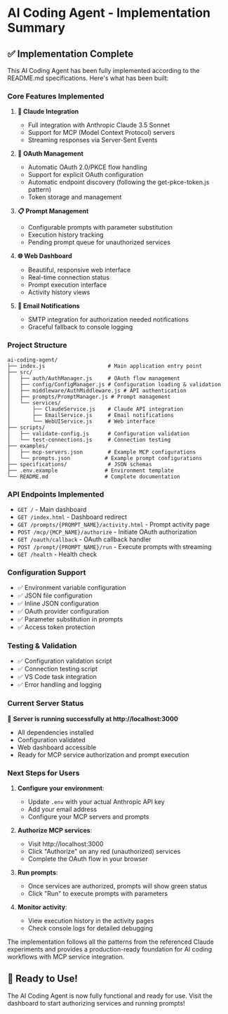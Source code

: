 # AI Coding Agent - Implementation Summary

## ✅ Implementation Complete

This AI Coding Agent has been fully implemented according to the README.md specifications. Here's what has been built:

### Core Features Implemented

1. **🤖 Claude Integration**
   - Full integration with Anthropic Claude 3.5 Sonnet
   - Support for MCP (Model Context Protocol) servers
   - Streaming responses via Server-Sent Events

2. **🔐 OAuth Management**
   - Automatic OAuth 2.0/PKCE flow handling
   - Support for explicit OAuth configuration
   - Automatic endpoint discovery (following the get-pkce-token.js pattern)
   - Token storage and management

3. **📋 Prompt Management**
   - Configurable prompts with parameter substitution
   - Execution history tracking
   - Pending prompt queue for unauthorized services

4. **🌐 Web Dashboard**
   - Beautiful, responsive web interface
   - Real-time connection status
   - Prompt execution interface
   - Activity history views

5. **📧 Email Notifications**
   - SMTP integration for authorization needed notifications
   - Graceful fallback to console logging

### Project Structure

```
ai-coding-agent/
├── index.js                    # Main application entry point
├── src/
│   ├── auth/AuthManager.js     # OAuth flow management
│   ├── config/ConfigManager.js # Configuration loading & validation
│   ├── middleware/AuthMiddleware.js # API authentication
│   ├── prompts/PromptManager.js # Prompt management
│   └── services/
│       ├── ClaudeService.js    # Claude API integration
│       ├── EmailService.js     # Email notifications
│       └── WebUIService.js     # Web interface
├── scripts/
│   ├── validate-config.js      # Configuration validation
│   └── test-connections.js     # Connection testing
├── examples/
│   ├── mcp-servers.json        # Example MCP configurations
│   └── prompts.json           # Example prompt configurations
├── specifications/             # JSON schemas
├── .env.example               # Environment template
└── README.md                  # Complete documentation
```

### API Endpoints Implemented

- `GET /` - Main dashboard
- `GET /index.html` - Dashboard redirect
- `GET /prompts/{PROMPT_NAME}/activity.html` - Prompt activity page
- `POST /mcp/{MCP_NAME}/authorize` - Initiate OAuth authorization
- `GET /oauth/callback` - OAuth callback handler
- `POST /prompt/{PROMPT_NAME}/run` - Execute prompts with streaming
- `GET /health` - Health check

### Configuration Support

- ✅ Environment variable configuration
- ✅ JSON file configuration
- ✅ Inline JSON configuration
- ✅ OAuth provider configuration
- ✅ Parameter substitution in prompts
- ✅ Access token protection

### Testing & Validation

- ✅ Configuration validation script
- ✅ Connection testing script
- ✅ VS Code task integration
- ✅ Error handling and logging

### Current Server Status

🚀 **Server is running successfully at http://localhost:3000**

- All dependencies installed
- Configuration validated
- Web dashboard accessible
- Ready for MCP service authorization and prompt execution

### Next Steps for Users

1. **Configure your environment**:
   - Update `.env` with your actual Anthropic API key
   - Add your email address
   - Configure your MCP servers and prompts

2. **Authorize MCP services**:
   - Visit http://localhost:3000
   - Click "Authorize" on any red (unauthorized) services
   - Complete the OAuth flow in your browser

3. **Run prompts**:
   - Once services are authorized, prompts will show green status
   - Click "Run" to execute prompts with parameters

4. **Monitor activity**:
   - View execution history in the activity pages
   - Check console logs for detailed debugging

The implementation follows all the patterns from the referenced Claude experiments and provides a production-ready foundation for AI coding workflows with MCP service integration.

## 🎉 Ready to Use!

The AI Coding Agent is now fully functional and ready for use. Visit the dashboard to start authorizing services and running prompts!

